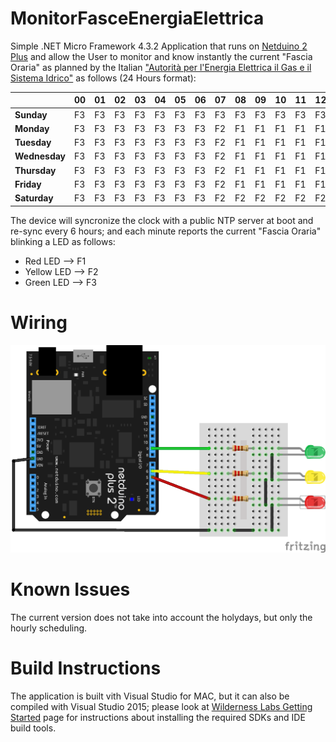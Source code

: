 # MonitorFasceEnergiaElettrica

Simple .NET Micro Framework 4.3.2 Application that runs on [Netduino 2 Plus](https://www.wildernesslabs.co/Netduino) and allow the User to monitor and know instantly the current "Fascia Oraria" as planned by the Italian ["Autorità per l'Energia Elettrica il Gas e il Sistema Idrico"](https://www.autorita.energia.it) as follows (24 Hours format):

||00|01|02|03|04|05|06|07|08|09|10|11|12|13|14|15|16|17|18|19|20|21|22|23|
|---|---|---|---|---|---|---|---|---|---|---|---|---|---|---|---|---|---|---|---|---|---|---|---|---|
|**Sunday**|F3|F3|F3|F3|F3|F3|F3|F3|F3|F3|F3|F3|F3|F3|F3|F3|F3|F3|F3|F3|F3|F3|F3|F3|
|**Monday**|F3|F3|F3|F3|F3|F3|F3|F2|F1|F1|F1|F1|F1|F1|F1|F1|F1|F1|F1|F2|F2|F2|F2|F3|
|**Tuesday**|F3|F3|F3|F3|F3|F3|F3|F2|F1|F1|F1|F1|F1|F1|F1|F1|F1|F1|F1|F2|F2|F2|F2|F3|
|**Wednesday**|F3|F3|F3|F3|F3|F3|F3|F2|F1|F1|F1|F1|F1|F1|F1|F1|F1|F1|F1|F2|F2|F2|F2|F3|
|**Thursday**|F3|F3|F3|F3|F3|F3|F3|F2|F1|F1|F1|F1|F1|F1|F1|F1|F1|F1|F1|F2|F2|F2|F2|F3|
|**Friday** |F3|F3|F3|F3|F3|F3|F3|F2|F1|F1|F1|F1|F1|F1|F1|F1|F1|F1|F1|F2|F2|F2|F2|F3|
|**Saturday**|F3|F3|F3|F3|F3|F3|F3|F2|F2|F2|F2|F2|F2|F2|F2|F2|F2|F2|F2|F2|F2|F2|F2|F3|

The device will syncronize the clock with a public NTP server at boot and re-sync every 6 hours; and each minute reports the current "Fascia Oraria" blinking a LED as follows:

* Red LED --> F1
* Yellow LED --> F2
* Green LED --> F3


# Wiring

![MonitorFasceEnergiaElettrica Wiring](./docs/Wiring.png "MonitorFasceEnergiaElettrica Wiring")

# Known Issues

The current version does not take into account the holydays, but only the hourly scheduling.

# Build Instructions

The application is built vith Visual Studio for MAC, but it can also be compiled with Visual Studio 2015; please look at [Wilderness Labs Getting Started](http://developer.wildernesslabs.co/Netduino/Getting_Started/) page for instructions about installing the required SDKs and IDE build tools.
